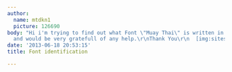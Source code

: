 ```yaml
---
author:
  name: mtdkn1
  picture: 126690
body: "Hi i'm trying to find out what Font \"Muay Thai\" is written in on this picture
  and would be very gratefull of any help.\r\nThank You\r\n  [img:sites/default/files/old-images/th_4602.jpg]"
date: '2013-06-18 20:53:15'
title: Font identification

---
```

